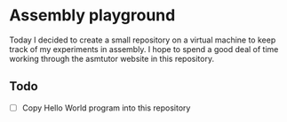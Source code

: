 # Assembly playground

Today I decided to create a small repository on a virtual machine to keep track of my experiments in assembly. I hope to spend a good deal of time working through the asmtutor website in this repository. 

## Todo
- [ ] Copy Hello World program into this repository
